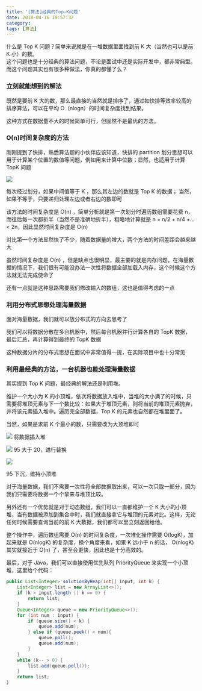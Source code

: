 ```yaml
---
title: '[算法]经典的Top-K问题'
date: 2018-04-16 19:57:32
category:
tags: [算法]
---
```


什么是 Top K 问题？简单来说就是在一堆数据里面找到前 K 大（当然也可以是前 K 小）的数。  
这个问题也是十分经典的算法问题，不论是面试中还是实际开发中，都非常典型。而这个问题其实也有很多种做法，你真的都懂了么？

<!--more-->

### 立刻就能想到的解法

既然是要前 K 大的数，那么最直接的当然就是排序了，通过如快排等效率较高的排序算法，可以在平均 O（nlogn）的时间复杂度找到结果。

这种方式在数据量不大的时候简单可行，但固然不是最优的方法。

### O(n)时间复杂度的方法

刚刚提到了快排，熟悉算法题的小伙伴应该知道，快排的 partition 划分思想可以用于计算某个位置的数值等问题，例如用来计算中位数；显然，也适用于计算 TopK 问题

![](https://ws2.sinaimg.cn/large/b09f1c9dly1g24q5e7ulnj20fo09f3z7.jpg)

每次经过划分，如果中间值等于 K ，那么其左边的数就是 Top K 的数据； 当然，如果不等于，只要递归处理左边或者右边的数即可

该方法的时间复杂度是 O(n) ，简单分析就是第一次划分时遍历数组需要花费 n，而往后每一次都折半（当然不是准确地折半），粗略地计算就是 n + n/2 + n/4 +... < 2n，因此显然时间复杂度是 O(n)

对比第一个方法显然快了不少，随着数据量的增大，两个方法的时间差距会越来越大

虽然时间复杂度是 O(n) ，但是缺点也很明显，最主要的就是内存问题，在海量数据的情况下，我们很有可能没办法一次性将数据全部加载入内存，这个时候这个方法就无法完成使命了

还有一点就是这种思路需要我们修改输入的数组，这也是值得考虑的一点

### 利用分布式思想处理海量数据

面对海量数据，我们就可以放分布式的方向去思考了

我们可以将数据分散在多台机器中，然后每台机器并行计算各自的 TopK 数据，最后汇总，再计算得到最终的 TopK 数据

这种数据分片的分布式思想在面试中非常值得一提，在实际项目中也十分常见

### 利用最经典的方法，一台机器也能处理海量数据

其实提到 Top K 问题，最经典的解法还是利用堆。

维护一个大小为 K 的小顶堆，依次将数据放入堆中，当堆的大小满了的时候，只需要将堆顶元素与下一个数比较：如果大于堆顶元素，则将当前的堆顶元素抛弃，并将该元素插入堆中。遍历完全部数据，Top K 的元素也自然都在堆里面了。

当然，如果是求前 K 个最小的数，只需要改为大顶堆即可

![](https://wx3.sinaimg.cn/large/b09f1c9dly1g24q9cpq6wj20le068mxs.jpg)
将数据插入堆

![](https://wx1.sinaimg.cn/large/b09f1c9dly1g24q9ng92dj20lk06a3zb.jpg)
95 大于 20，进行替换

![](https://ws1.sinaimg.cn/large/b09f1c9dly1g24q9ywfhhj20lw06et9i.jpg)

95 下沉，维持小顶堆

对于海量数据，我们不需要一次性将全部数据取出来，可以一次只取一部分，因为我们只需要将数据一个个拿来与堆顶比较。

另外还有一个优势就是对于动态数组，我们可以一直都维护一个 K 大小的小顶堆，当有数据被添加到集合中时，我们就直接拿它与堆顶的元素对比。这样，无论任何时候需要查询当前的前 K 大数据，我们都可以里立刻返回给他。

整个操作中，遍历数组需要 O(n) 的时间复杂度，一次堆化操作需要 O(logK)，加起来就是 O(nlogK) 的复杂度，换个角度来看，如果 K 远小于 n 的话， O(nlogK) 其实就接近于 O(n) 了，甚至会更快，因此也是十分高效的。

最后，对于 Java，我们可以直接使用优先队列 PriorityQueue 来实现一个小顶堆，这里给个代码：

```java
public List<Integer> solutionByHeap(int[] input, int k) {
    List<Integer> list = new ArrayList<>();
    if (k > input.length || k == 0) {
        return list;
    }
    Queue<Integer> queue = new PriorityQueue<>();
    for (int num : input) {
        if (queue.size() < k) {
            queue.add(num);
        } else if (queue.peek() < num){
            queue.poll();
            queue.add(num);
        }
    }
    while (k-- > 0) {
        list.add(queue.poll());
    }
    return list;
}
```
